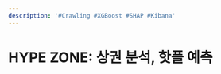 ```yaml
---
description: '#Crawling #XGBoost #SHAP #Kibana'
---
```


# HYPE ZONE: 상권 분석, 핫플 예측

<figure><img src="../../../.gitbook/assets/최종발표 상권분석_페이지_01.jpg" alt=""><figcaption></figcaption></figure>

<figure><img src="../../../.gitbook/assets/최종발표 상권분석_페이지_02.jpg" alt=""><figcaption></figcaption></figure>

<figure><img src="../../../.gitbook/assets/최종발표 상권분석_페이지_03.jpg" alt=""><figcaption></figcaption></figure>

<figure><img src="../../../.gitbook/assets/최종발표 상권분석_페이지_04.jpg" alt=""><figcaption></figcaption></figure>

<figure><img src="../../../.gitbook/assets/최종발표 상권분석_페이지_05.jpg" alt=""><figcaption></figcaption></figure>

<figure><img src="../../../.gitbook/assets/최종발표 상권분석_페이지_06.jpg" alt=""><figcaption></figcaption></figure>

<figure><img src="../../../.gitbook/assets/최종발표 상권분석_페이지_07.jpg" alt=""><figcaption></figcaption></figure>

<figure><img src="../../../.gitbook/assets/최종발표 상권분석_페이지_08 (1).jpg" alt=""><figcaption></figcaption></figure>

<figure><img src="../../../.gitbook/assets/최종발표 상권분석_페이지_09 (1).jpg" alt=""><figcaption></figcaption></figure>

<figure><img src="../../../.gitbook/assets/최종발표 상권분석_페이지_10 (1).jpg" alt=""><figcaption></figcaption></figure>

<figure><img src="../../../.gitbook/assets/최종발표 상권분석_페이지_11 (1).jpg" alt=""><figcaption></figcaption></figure>

<figure><img src="../../../.gitbook/assets/최종발표 상권분석_페이지_12.jpg" alt=""><figcaption></figcaption></figure>

<figure><img src="../../../.gitbook/assets/최종발표 상권분석_페이지_13 (1).jpg" alt=""><figcaption></figcaption></figure>

<figure><img src="../../../.gitbook/assets/최종발표 상권분석_페이지_14.jpg" alt=""><figcaption></figcaption></figure>

<figure><img src="../../../.gitbook/assets/최종발표 상권분석_페이지_15 (1).jpg" alt=""><figcaption></figcaption></figure>

<figure><img src="../../../.gitbook/assets/최종발표 상권분석_페이지_16 (1).jpg" alt=""><figcaption></figcaption></figure>

<figure><img src="../../../.gitbook/assets/최종발표 상권분석_페이지_17 (1).jpg" alt=""><figcaption></figcaption></figure>

<figure><img src="../../../.gitbook/assets/최종발표 상권분석_페이지_18 (1).jpg" alt=""><figcaption></figcaption></figure>

<figure><img src="../../../.gitbook/assets/최종발표 상권분석_페이지_19 (1).jpg" alt=""><figcaption></figcaption></figure>

<figure><img src="../../../.gitbook/assets/최종발표 상권분석_페이지_20 (1).jpg" alt=""><figcaption></figcaption></figure>

<figure><img src="../../../.gitbook/assets/최종발표 상권분석_페이지_21 (1).jpg" alt=""><figcaption></figcaption></figure>

<figure><img src="../../../.gitbook/assets/최종발표 상권분석_페이지_22.jpg" alt=""><figcaption></figcaption></figure>

<figure><img src="../../../.gitbook/assets/최종발표 상권분석_페이지_23.jpg" alt=""><figcaption></figcaption></figure>

<figure><img src="../../../.gitbook/assets/최종발표 상권분석_페이지_24.jpg" alt=""><figcaption></figcaption></figure>

<figure><img src="../../../.gitbook/assets/최종발표 상권분석_페이지_25 (1).jpg" alt=""><figcaption></figcaption></figure>

<figure><img src="../../../.gitbook/assets/최종발표 상권분석_페이지_26.jpg" alt=""><figcaption></figcaption></figure>

<figure><img src="../../../.gitbook/assets/최종발표 상권분석_페이지_27.jpg" alt=""><figcaption></figcaption></figure>

<figure><img src="../../../.gitbook/assets/최종발표 상권분석_페이지_28.jpg" alt=""><figcaption></figcaption></figure>

<figure><img src="../../../.gitbook/assets/최종발표 상권분석_페이지_29.jpg" alt=""><figcaption></figcaption></figure>

<figure><img src="../../../.gitbook/assets/최종발표 상권분석_페이지_30.jpg" alt=""><figcaption></figcaption></figure>

<figure><img src="../../../.gitbook/assets/최종발표 상권분석_페이지_31.jpg" alt=""><figcaption></figcaption></figure>

<figure><img src="../../../.gitbook/assets/최종발표 상권분석_페이지_32 (1).jpg" alt=""><figcaption></figcaption></figure>

<figure><img src="../../../.gitbook/assets/최종발표 상권분석_페이지_33.jpg" alt=""><figcaption></figcaption></figure>

<figure><img src="../../../.gitbook/assets/최종발표 상권분석_페이지_34 (1).jpg" alt=""><figcaption></figcaption></figure>

<figure><img src="../../../.gitbook/assets/최종발표 상권분석_페이지_35 (1).jpg" alt=""><figcaption></figcaption></figure>

<figure><img src="../../../.gitbook/assets/최종발표 상권분석_페이지_36.jpg" alt=""><figcaption></figcaption></figure>

<figure><img src="../../../.gitbook/assets/최종발표 상권분석_페이지_37 (1).jpg" alt=""><figcaption></figcaption></figure>

<figure><img src="../../../.gitbook/assets/최종발표 상권분석_페이지_38.jpg" alt=""><figcaption></figcaption></figure>

<figure><img src="../../../.gitbook/assets/최종발표 상권분석_페이지_39 (1).jpg" alt=""><figcaption></figcaption></figure>

<figure><img src="../../../.gitbook/assets/최종발표 상권분석_페이지_40.jpg" alt=""><figcaption></figcaption></figure>

<figure><img src="../../../.gitbook/assets/최종발표 상권분석_페이지_41 (1).jpg" alt=""><figcaption></figcaption></figure>
